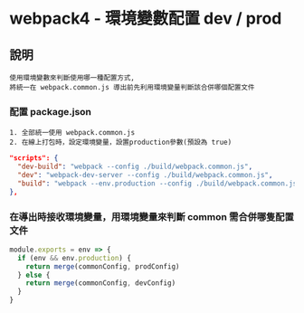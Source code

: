 # webpack4 - 環境變數配置 dev / prod

## 說明

```text
使用環境變數來判斷使用哪一種配置方式,
將統一在 webpack.common.js 導出前先利用環境變量判斷該合併哪個配置文件
```

### 配置 package.json

```text
1. 全部統一使用 webpack.common.js
2. 在線上打包時，設定環境變量，設置production參數(預設為 true)
```

```json
"scripts": {
  "dev-build": "webpack --config ./build/webpack.common.js",
  "dev": "webpack-dev-server --config ./build/webpack.common.js",
  "build": "webpack --env.production --config ./build/webpack.common.js"
},

```

### 在導出時接收環境變量，用環境變量來判斷 common 需合併哪隻配置文件

```js
module.exports = env => {
  if (env && env.production) {
    return merge(commonConfig, prodConfig)
  } else {
    return merge(commonConfig, devConfig)
  }
}
```
